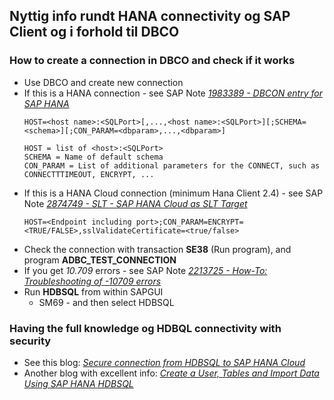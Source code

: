 ## Nyttig info rundt HANA connectivity og SAP Client og i forhold til DBCO

### How to create a connection in DBCO and check if it works

* Use DBCO and create new connection
* If this is a HANA connection - see SAP Note *[1983389 - DBCON entry for SAP HANA](https://launchpad.support.sap.com/#/notes/1983389)*
  ```
  HOST=<host name>:<SQLPort>[,...,<host name>:<SQLPort>][;SCHEMA=<schema>][;CON_PARAM=<dbparam>,...,<dbparam>]

  HOST = list of <host>:<SQLPort>
  SCHEMA = Name of default schema
  CON_PARAM = List of additional parameters for the CONNECT, such as CONNECTTTIMEOUT, ENCRYPT, ...
  ```
* If this is a HANA Cloud connection (minimum Hana Client 2.4) - see SAP Note *[2874749 - SLT - SAP HANA Cloud as SLT Target](https://launchpad.support.sap.com/#/notes/2874749)*
  ```
  HOST=<Endpoint including port>;CON_PARAM=ENCRYPT=<TRUE/FALSE>,sslValidateCertificate=<true/false>
  ```
* Check the connection with transaction **SE38** (Run program), and program **ADBC_TEST_CONNECTION**
* If you get *10.709* errors - see SAP Note *[2213725 - How-To: Troubleshooting of -10709 errors](https://launchpad.support.sap.com/#/notes/2213725)*
* Run **HDBSQL** from within SAPGUI
  * SM69 - and then select HDBSQL

### Having the full knowledge og HDBQL connectivity with security

* See this blog: *[Secure connection from HDBSQL to SAP HANA Cloud](https://blogs.sap.com/2020/04/14/secure-connection-from-hdbsql-to-sap-hana-cloud/)*
* Another blog with excellent info: *[Create a User, Tables and Import Data Using SAP HANA HDBSQL](https://developers.sap.com/tutorials/hana-clients-hdbsql.html)*
